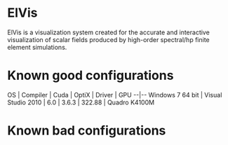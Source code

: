 ElVis
=====

ElVis is a visualization system created for the accurate and interactive visualization of scalar fields produced by high-order spectral/hp finite element simulations.


Known good configurations
=========================

OS | Compiler | Cuda | OptiX | Driver | GPU
--|--
Windows 7 64 bit | Visual Studio 2010 | 6.0 | 3.6.3 | 322.88 | Quadro K4100M


Known bad configurations
========================
